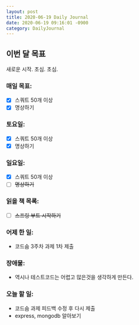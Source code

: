```yaml
---
layout: post
title: 2020-06-19 Daily Journal
date: 2020-06-19 09:16:01 -0900
category: DailyJournal
---
```


## 이번 달 목표
새로운 시작. 초심. 초심.

### 매일 목표:
- [x] 스쿼트 50개 이상
- [x] 명상하기

### 토요일:
- [x] 스쿼트 50개 이상
- [x] 명상하기

### 일요일:
- [x] 스쿼트 50개 이상
- [ ] ~~명상하기~~

### 읽을 책 목록:
- [ ] ~~스프링 부트 시작하기~~

### 어제 한 일:
* 코드숨 3주차 과제 1차 제출

### 장애물:
* 역시나 테스트코드는 어렵고 많은것을 생각하게 만든다.

### 오늘 할 일:
* 코드숨 과제 피드백 수정 후 다시 제출
* express, mongodb 알아보기